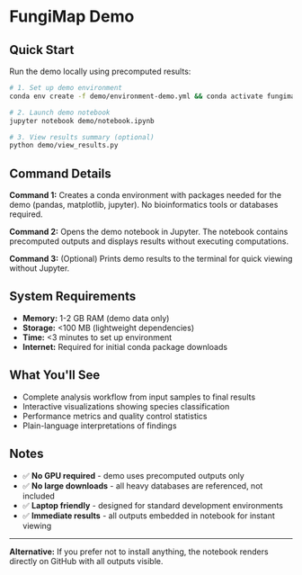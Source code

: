 # FungiMap Demo

## Quick Start

Run the demo locally using precomputed results:

```bash
# 1. Set up demo environment
conda env create -f demo/environment-demo.yml && conda activate fungimap-demo

# 2. Launch demo notebook  
jupyter notebook demo/notebook.ipynb

# 3. View results summary (optional)
python demo/view_results.py
```

## Command Details

**Command 1:** Creates a conda environment with packages needed for the demo (pandas, matplotlib, jupyter). No bioinformatics tools or databases required.

**Command 2:** Opens the demo notebook in Jupyter. The notebook contains precomputed outputs and displays results without executing computations.

**Command 3:** (Optional) Prints demo results to the terminal for quick viewing without Jupyter.

## System Requirements

- **Memory:** 1-2 GB RAM (demo data only)
- **Storage:** <100 MB (lightweight dependencies)
- **Time:** <3 minutes to set up environment
- **Internet:** Required for initial conda package downloads

## What You'll See

- Complete analysis workflow from input samples to final results
- Interactive visualizations showing species classification
- Performance metrics and quality control statistics  
- Plain-language interpretations of findings

## Notes

- ✅ **No GPU required** - demo uses precomputed outputs only
- ✅ **No large downloads** - all heavy databases are referenced, not included
- ✅ **Laptop friendly** - designed for standard development environments
- ✅ **Immediate results** - all outputs embedded in notebook for instant viewing

---

**Alternative:** If you prefer not to install anything, the notebook renders directly on GitHub with all outputs visible.